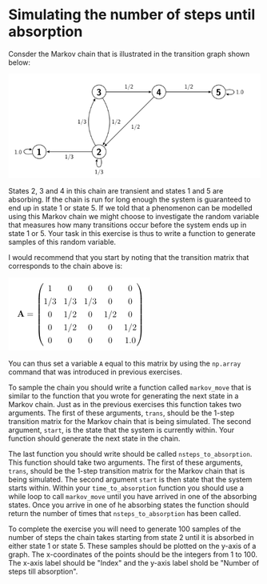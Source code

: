 # Simulating the number of steps until absorption

Consder the Markov chain that is illustrated in the transition graph shown below:

![](chain.png)

States 2, 3 and 4 in this chain are transient and states 1 and 5 are absorbing.  If the chain is run for long enough the system is guaranteed to end up in state 1 or state 5.  If we told that a phenomenon can be modelled using this Markov chain we might choose to investigate the random variable that measures how many transitions occur before the system ends up in state 1 or 5.  Your task in this exercise is thus to write a function to generate samples of this random variable.

I would recommend that you start by noting that the transition matrix that corresponds to the chain above is:

![](matrix.png)

You can thus set a variable `A` equal to this matrix by using the `np.array` command that was introduced in previous exercises.

To sample the chain you should write a function called `markov_move` that is similar to the function that you wrote for generating the next state in a Markov chain.  Just as in the previous exercises this function takes two arguments.  The first of these arguments, `trans`, should be the 1-step transition matrix for the Markov chain that is being simulated.  The second argument, `start`, is the state that the system is currently within.  Your function should generate the next state in the chain.

The last function you should write should be called `nsteps_to_absorption`.  This function should take two arguments.  The first of these arguments, `trans`, should be the 1-step transition matrix for the Markov chain that is being simulated.  The second argument `start` is then state that the system starts within. Within your `time_to_absorption` function you should use a while loop to call `markov_move` until you have arrived in one of the absorbing states.  Once you arrive in one of he absorbing states the function should return the number of times that `nsteps_to_absorption` has been called.

To complete the exercise you will need to generate 100 samples of the number of steps the chain takes starting from state 2 until it is absorbed in either state 1 or state 5.  These samples should be plotted on the y-axis of a graph.  The x-coordinates of the points should be the integers from 1 to 100.  The x-axis label should be "Index" and the y-axis label shold be "Number of steps till absorption". 
